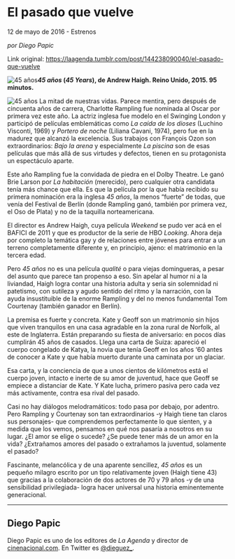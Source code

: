 # El pasado que vuelve



12 de mayo de 2016 - Estrenos

_por Diego Papic_

Link original: https://laagenda.tumblr.com/post/144238090040/el-pasado-que-vuelve

![45 años](https://64.media.tumblr.com/68c11d1518fd997ed92c973360c3d9d8/tumblr_inline_pjzp396lw81t6q87u_500.jpg)***45 años* (*45 Years*), de Andrew Haigh. Reino Unido, 2015. 95 minutos.**

![45 años](https://64.media.tumblr.com/68c11d1518fd997ed92c973360c3d9d8/tumblr_inline_pjzp396lw81t6q87u_500.jpg) La mitad de nuestras vidas. Parece mentira, pero después de cincuenta años de carrera, Charlotte Rampling fue nominada al Oscar por primera vez este año. La actriz inglesa fue modelo en el Swinging London y participó de películas emblemáticas como *La caída de los dioses* (Luchino Visconti, 1969) y *Portero de noche* (Liliana Cavani, 1974), pero fue en la madurez que alcanzó la excelencia. Sus trabajos con François Ozon son extraordinarios: *Bajo la arena* y especialmente *La piscina* son de esas películas que más allá de sus virtudes y defectos, tienen en su protagonista un espectáculo aparte.

Este año Rampling fue la convidada de piedra en el Dolby Theatre. Le ganó Brie Larson por *La habitación* (merecido), pero cualquier otra candidata tenía más chance que ella. Es que la película por la que había recibido su primera nominación era la inglesa *45 años*, la menos “fuerte” de todas, que venía del Festival de Berlín (donde Rampling ganó, también por primera vez, el Oso de Plata) y no de la taquilla norteamericana.

El director es Andrew Haigh, cuya película *Weekend* se pudo ver acá en el BAFICI de 2011 y que es productor de la serie de HBO *Looking*. Ahora deja por completo la temática gay y de relaciones entre jóvenes para entrar a un terreno completamente diferente y, en principio, ajeno: el matrimonio en la tercera edad.

Pero *45 años* no es una película *qualité* o para viejas domingueras, a pesar del asunto que parece tan propenso a eso. Sin apelar al humor ni a la liviandad, Haigh logra contar una historia adulta y seria sin solemnidad ni patetismo, con sutileza y agudo sentido del ritmo y la narración, con la ayuda insustituible de la enorme Rampling y del no menos fundamental Tom Courtenay (también ganador en Berlín).

La premisa es fuerte y concreta. Kate y Geoff son un matrimonio sin hijos que viven tranquilos en una casa agradable en la zona rural de Norfolk, al este de Inglaterra. Están preparando su fiesta de aniversario: en pocos días cumplirán 45 años de casados. Llega una carta de Suiza: apareció el cuerpo congelado de Katya, la novia que tenía Geoff en los años ‘60 antes de conocer a Kate y que había muerto durante una caminata por un glaciar.

Esa carta, y la conciencia de que a unos cientos de kilómetros está el cuerpo joven, intacto e inerte de su amor de juventud, hace que Geoff se empiece a distanciar de Kate. Y Kate lucha, primero pasiva pero cada vez más activamente, contra esa rival del pasado.

Casi no hay diálogos melodramáticos: todo pasa por debajo, por adentro. Pero Rampling y Courtenay son tan extraordinarios -y Haigh tiene tan claros sus personajes- que comprendemos perfectamente lo que sienten, y a medida que los vemos, pensamos en qué nos pasaría a nosotros en su lugar. ¿El amor se elige o sucede? ¿Se puede tener más de un amor en la vida? ¿Extrañamos amores del pasado o extrañamos la juventud, solamente el pasado?

Fascinante, melancólica y de una aparente sencillez, *45 años* es un pequeño milagro escrito por un tipo relativamente joven (Haigh tiene 43) que gracias a la colaboración de dos actores de 70 y 79 años -y de una sensibilidad privilegiada- logra hacer universal una historia eminentemente generacional.

  




---

 Diego Papic
------------

 Diego Papic es uno de los editores de *La Agenda* y director de [cinenacional.com](http://www.cinenacional.com). En Twitter es [@dieguez\_](http://www.twitter.com/dieguez_). 


